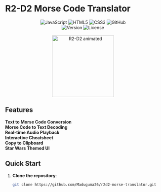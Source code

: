 # <i class="fas fa-robot"></i> R2-D2 Morse Code Translator <i class="fas fa-satellite-dish"></i>

<div align="center">
  <img src="https://img.shields.io/badge/JavaScript-ES6+-yellow?logo=javascript" alt="JavaScript">
  <img src="https://img.shields.io/badge/HTML5-E34F26?logo=html5&logoColor=white" alt="HTML5">
  <img src="https://img.shields.io/badge/CSS3-1572B6?logo=css3&logoColor=white" alt="CSS3">
  <img src="https://img.shields.io/badge/GitHub-100000?logo=github&logoColor=white" alt="GitHub">
  <br>
  <img src="https://img.shields.io/badge/Version-2.0.0-blue" alt="Version">
  <img src="https://img.shields.io/badge/License-Rebel%20Alliance%20License-red" alt="License">
</div>

<br>

<div align="center">
  <img src="https://media.giphy.com/media/3o7abKhOpu0NwenH3O/giphy.gif" width="200" alt="R2-D2 animated">
</div>

## <i class="fas fa-star"></i> Features

<i class="fas fa-check-circle"></i> **Text to Morse Code Conversion**  
<i class="fas fa-check-circle"></i> **Morse Code to Text Decoding**  
<i class="fas fa-check-circle"></i> **Real-time Audio Playback** <i class="fas fa-volume-up"></i>  
<i class="fas fa-check-circle"></i> **Interactive Cheatsheet**  
<i class="fas fa-check-circle"></i> **Copy to Clipboard** <i class="far fa-copy"></i>  
<i class="fas fa-check-circle"></i> **Star Wars Themed UI** <i class="fab fa-jedi-order"></i>  

## <i class="fas fa-rocket"></i> Quick Start

1. **Clone the repository**:
   ```bash
   git clone https://github.com/Maduguma26/r2d2-morse-translator.git
  
